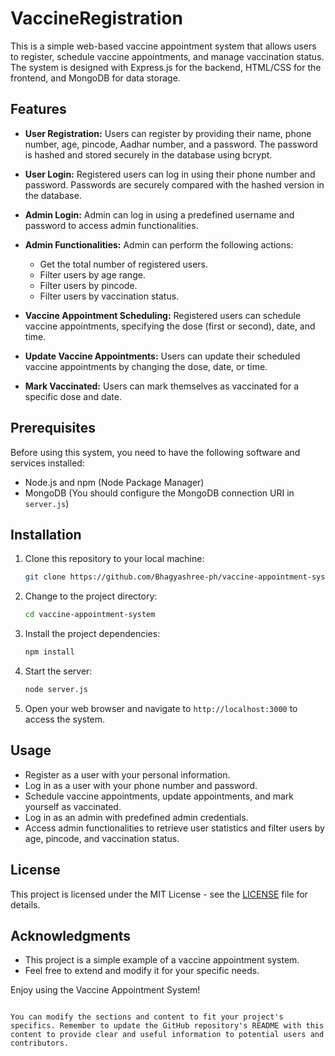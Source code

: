 # VaccineRegistration

This is a simple web-based vaccine appointment system that allows users to register, schedule vaccine appointments, and manage vaccination status. The system is designed with Express.js for the backend, HTML/CSS for the frontend, and MongoDB for data storage.

## Features

- **User Registration:** Users can register by providing their name, phone number, age, pincode, Aadhar number, and a password. The password is hashed and stored securely in the database using bcrypt.

- **User Login:** Registered users can log in using their phone number and password. Passwords are securely compared with the hashed version in the database.

- **Admin Login:** Admin can log in using a predefined username and password to access admin functionalities.

- **Admin Functionalities:** Admin can perform the following actions:
  - Get the total number of registered users.
  - Filter users by age range.
  - Filter users by pincode.
  - Filter users by vaccination status.

- **Vaccine Appointment Scheduling:** Registered users can schedule vaccine appointments, specifying the dose (first or second), date, and time.

- **Update Vaccine Appointments:** Users can update their scheduled vaccine appointments by changing the dose, date, or time.

- **Mark Vaccinated:** Users can mark themselves as vaccinated for a specific dose and date.

## Prerequisites

Before using this system, you need to have the following software and services installed:

- Node.js and npm (Node Package Manager)
- MongoDB (You should configure the MongoDB connection URI in `server.js`)

## Installation

1. Clone this repository to your local machine:

   ```bash
   git clone https://github.com/Bhagyashree-ph/vaccine-appointment-system.git
   ```

2. Change to the project directory:

   ```bash
   cd vaccine-appointment-system
   ```

3. Install the project dependencies:

   ```bash
   npm install
   ```

4. Start the server:

   ```bash
   node server.js
   ```

5. Open your web browser and navigate to `http://localhost:3000` to access the system.

## Usage

- Register as a user with your personal information.
- Log in as a user with your phone number and password.
- Schedule vaccine appointments, update appointments, and mark yourself as vaccinated.
- Log in as an admin with predefined admin credentials.
- Access admin functionalities to retrieve user statistics and filter users by age, pincode, and vaccination status.


## License

This project is licensed under the MIT License - see the [LICENSE](LICENSE) file for details.

## Acknowledgments

- This project is a simple example of a vaccine appointment system.
- Feel free to extend and modify it for your specific needs.

Enjoy using the Vaccine Appointment System!
```

You can modify the sections and content to fit your project's specifics. Remember to update the GitHub repository's README with this content to provide clear and useful information to potential users and contributors.

